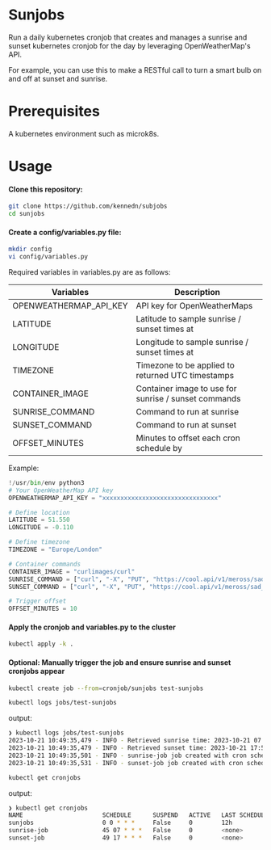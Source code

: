 # Sunjobs

Run a daily kubernetes cronjob that creates and manages a sunrise and sunset kubernetes cronjob for the day by leveraging OpenWeatherMap's API.

For example, you can use this to make a RESTful call to turn a smart bulb on and off at sunset and sunrise.

# Prerequisites

A kubernetes environment such as microk8s.

# Usage

#### Clone this repository:

```bash
git clone https://github.com/kennedn/subjobs
cd sunjobs
```

#### Create a config/variables.py file:

```bash
mkdir config
vi config/variables.py
```

Required variables in variables.py are as follows:

|Variables        |Description|
|-----------------|------------------------------------------------------------------|
|OPENWEATHERMAP_API_KEY| API key for OpenWeatherMaps|
|LATITUDE | Latitude to sample sunrise / sunset times at|
|LONGITUDE | Longitude to sample sunrise / sunset times at|
|TIMEZONE| Timezone to be applied to returned UTC timestamps|
|CONTAINER_IMAGE | Container image to use for sunrise / sunset commands|
|SUNRISE_COMMAND | Command to run at sunrise|
|SUNSET_COMMAND  | Command to run at sunset|
|OFFSET_MINUTES | Minutes to offset each cron schedule by|

Example:

```python
!/usr/bin/env python3
# Your OpenWeatherMap API key
OPENWEATHERMAP_API_KEY = "xxxxxxxxxxxxxxxxxxxxxxxxxxxxxxxx"

# Define location
LATITUDE = 51.550
LONGITUDE = -0.110

# Define timezone
TIMEZONE = "Europe/London"

# Container commands
CONTAINER_IMAGE = "curlimages/curl"
SUNRISE_COMMAND = ["curl", "-X", "PUT", "https://cool.api/v1/meross/sad_light?code=toggle&value=0"]
SUNSET_COMMAND = ["curl", "-X", "PUT", "https://cool.api/v1/meross/sad_light?code=toggle&value=1"]

# Trigger offset
OFFSET_MINUTES = 10
```

#### Apply the cronjob and variables.py to the cluster
```bash
kubectl apply -k .
```

#### Optional: Manually trigger the job and ensure sunrise and sunset cronjobs appear
```bash 
kubectl create job --from=cronjob/sunjobs test-sunjobs
```

```bash
kubectl logs jobs/test-sunjobs
```

output:
```bash
❯ kubectl logs jobs/test-sunjobs
2023-10-21 10:49:35,479 - INFO - Retrieved sunrise time: 2023-10-21 07:55:17+01:00
2023-10-21 10:49:35,479 - INFO - Retrieved sunset time: 2023-10-21 17:59:52+01:00
2023-10-21 10:49:35,501 - INFO - sunrise-job job created with cron schedule 45 07 * * *
2023-10-21 10:49:35,531 - INFO - sunset-job job created with cron schedule 49 17 * * * 
```

```bash
kubectl get cronjobs
```

output:
```bash
❯ kubectl get cronjobs
NAME                      SCHEDULE      SUSPEND   ACTIVE   LAST SCHEDULE   AGE
sunjobs                   0 0 * * *     False     0        12h             40h
sunrise-job               45 07 * * *   False     0        <none>          41h
sunset-job                49 17 * * *   False     0        <none>          17m
```







